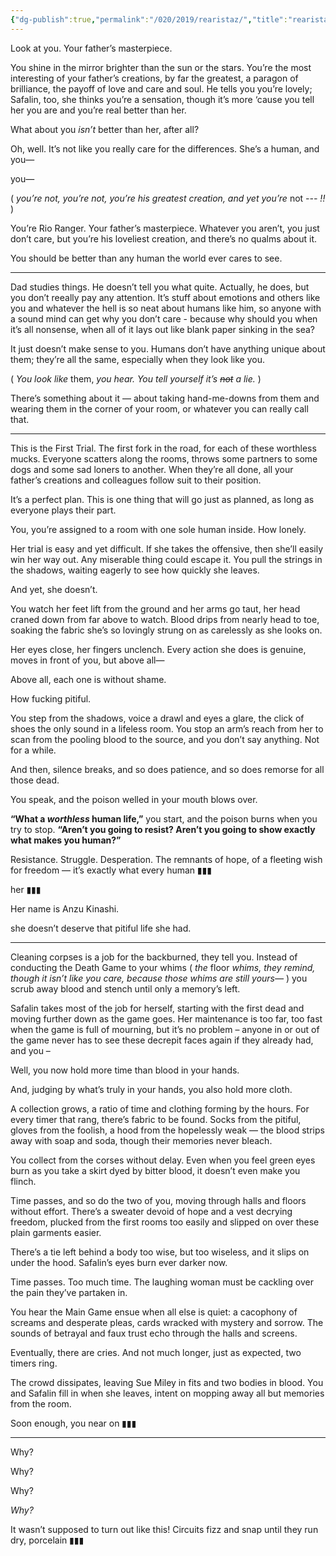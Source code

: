 ```yaml
---
{"dg-publish":true,"permalink":"/020/2019/rearistaz/","title":"rearistaz.","tags":["YTTD","Unfinished"]}
---
```


Look at you. Your father’s masterpiece.

You shine in the mirror brighter than the sun or the stars. You’re the most interesting of your father’s creations, by far the greatest, a paragon of brilliance, the payoff of love and care and soul. He tells you you’re lovely; Safalin, too, she thinks you’re a sensation, though it’s more ‘cause you tell her you are and you’re real better than her.

What about you *isn’t* better than her, after all?

Oh, well. It’s not like you really care for the differences. She’s a human, and you—

you—

( *you’re not, you’re not, you’re his greatest creation, and yet you’re* not *--- !!* )

You’re Rio Ranger. Your father’s masterpiece. Whatever you aren’t, you just don’t care, but you’re his loveliest creation, and there’s no qualms about it.

You should be better than any human the world ever cares to see.

---

Dad studies things. He doesn’t tell you what quite. Actually, he does, but you don’t reeally pay any attention. It’s stuff about emotions and others like you and whatever the hell is so neat about humans like him, so anyone with a sound mind can get why you don’t care - because why should you when it’s all nonsense, when all of it lays out like blank paper sinking in the sea?

It just doesn’t make sense to you. Humans don’t have anything unique about them; they’re all the same, especially when they look like you.

( *You look like* them, *you hear. You tell yourself it’s ~~not~~ a lie.* )

There’s something about it — about taking hand-me-downs from them and wearing them in the corner of your room, or whatever you can really call that. 

---

This is the First Trial. The first fork in the road, for each of these worthless mucks. Everyone scatters along the rooms, throws some partners to some dogs and some sad loners to another. When they’re all done, all your father’s creations and colleagues follow suit to their position.

It’s a perfect plan. This is one thing that will go just as planned, as long as everyone plays their part.

You, you’re assigned to a room with one sole human inside. How lonely.

Her trial is easy and yet difficult. If she takes the offensive, then she’ll easily win her way out. Any miserable thing could escape it. You pull the strings in the shadows, waiting eagerly to see how quickly she leaves.

And yet, she doesn’t.

You watch her feet lift from the ground and her arms go taut, her head craned down from far above to watch. Blood drips from nearly head to toe, soaking the fabric she’s so lovingly strung on as carelessly as she looks on.

Her eyes close, her fingers unclench. Every action she does is genuine, moves in front of you, but above all—

Above all, each one is without shame.

How fucking pitiful.

You step from the shadows, voice a drawl and eyes a glare, the click of shoes the only sound in a lifeless room. You stop an arm’s reach from her to scan from the pooling blood to the source, and you don’t say anything. Not for a while.

And then, silence breaks, and so does patience, and so does remorse for all those dead.

You speak, and the poison welled in your mouth blows over.

**“What a *worthless* human life,”** you start, and the poison burns when you try to stop. **“Aren’t you going to resist? Aren’t you going to show exactly what makes you human?”**

Resistance. Struggle. Desperation. The remnants of hope, of a fleeting wish for freedom — it’s exactly what every human ▮▮▮

her ▮▮▮

Her name is Anzu Kinashi.

she doesn’t deserve that pitiful life she had.

---

Cleaning corpses is a job for the backburned, they tell you. Instead of conducting the Death Game to your whims ( *the* floor *whims, they remind, though it isn’t like you care, because those whims are still yours—* ) you scrub away blood and stench until only a memory’s left.

Safalin takes most of the job for herself, starting with the first dead and moving further down as the game goes. Her maintenance is too far, too fast when the game is full of mourning, but it’s no problem – anyone in or out of the game never has to see these decrepit faces again if they already had, and you –

Well, you now hold more time than blood in your hands.

And, judging by what’s truly in your hands, you also hold more cloth.

A collection grows, a ratio of time and clothing forming by the hours. For every timer that rang, there’s fabric to be found. Socks from the pitiful, gloves from the foolish, a hood from the hopelessly weak — the blood strips away with soap and soda, though their memories never bleach.

You collect from the corses without delay. Even when you feel green eyes burn as you take a skirt dyed by bitter blood, it doesn’t even make you flinch.

Time passes, and so do the two of you, moving through halls and floors without effort. There’s a sweater devoid of hope and a vest decrying freedom, plucked from the first rooms too easily and slipped on over these plain garments easier.

There’s a tie left behind a body too wise, but too wiseless, and it slips on under the hood. Safalin’s eyes burn ever darker now.

Time passes. Too much time. The laughing woman must be cackling over the pain they’ve partaken in.

You hear the Main Game ensue when all else is quiet: a cacophony of screams and desperate pleas, cards wracked with mystery and sorrow. The sounds of betrayal and faux trust echo through the halls and screens.

Eventually, there are cries. And not much longer, just as expected, two timers ring.

The crowd dissipates, leaving Sue Miley in fits and two bodies in blood. You and Safalin fill in when she leaves, intent on mopping away all but memories from the room.

Soon enough, you near on ▮▮▮

---

Why?

Why?

Why?

*Why?*

It wasn’t supposed to turn out like this! Circuits fizz and snap until they run dry, porcelain ▮▮▮